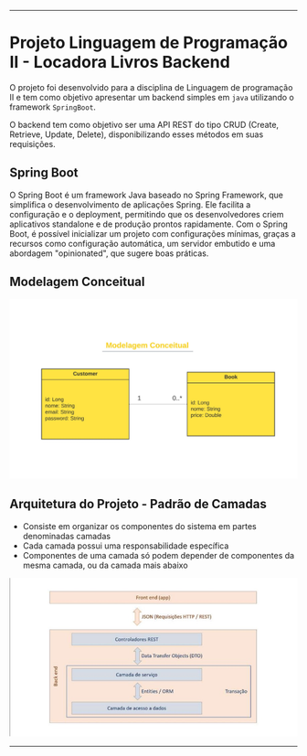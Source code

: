 
___

# Projeto Linguagem de Programação II - Locadora Livros Backend
O projeto foi desenvolvido para a disciplina de Linguagem de programação II e tem como objetivo apresentar um backend simples em `java`
utilizando o framework `SpringBoot`.

O backend tem como objetivo ser uma API REST do tipo CRUD (Create, Retrieve, Update, Delete), disponibilizando esses métodos em suas requisições.

## Spring Boot
O Spring Boot é um framework Java baseado no Spring Framework, que simplifica o desenvolvimento de aplicações Spring. Ele facilita a configuração e o deployment, permitindo que os desenvolvedores criem aplicativos standalone e de produção prontos rapidamente. Com o Spring Boot, é possível inicializar um projeto com configurações mínimas, graças a recursos como configuração automática, um servidor embutido e uma abordagem "opinionated", que sugere boas práticas.

## Modelagem Conceitual

![Classe-uml](Classe-UML.jpeg)

## Arquitetura do Projeto - Padrão de Camadas 

* Consiste em organizar os componentes do sistema em partes
denominadas camadas
* Cada camada possui uma responsabilidade específica
* Componentes de uma camada só podem depender de
componentes da mesma camada, ou da camada mais abaixo

![Camadas](padraocamadas.jpg)

___

